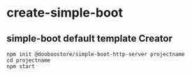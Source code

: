create-simple-boot
===
## simple-boot default template Creator
```
npm init @dooboostore/simple-boot-http-server projectname
cd projectname
npm start
```
